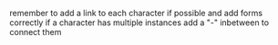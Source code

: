 remember to add a link to each character if possible and add forms correctly
if a character has multiple instances add a "-" inbetween to connect them
